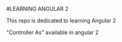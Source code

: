 #LEARNING ANGULAR 2

This repo is dedicated to learning Angular 2

"Controller As" available in angular 2
